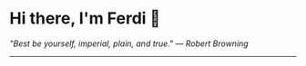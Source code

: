 <h1>Hi there, I'm Ferdi 👋</h1>

<p><em>
  "Best be yourself, imperial, plain, and true." — Robert Browning
</em></p>

---
